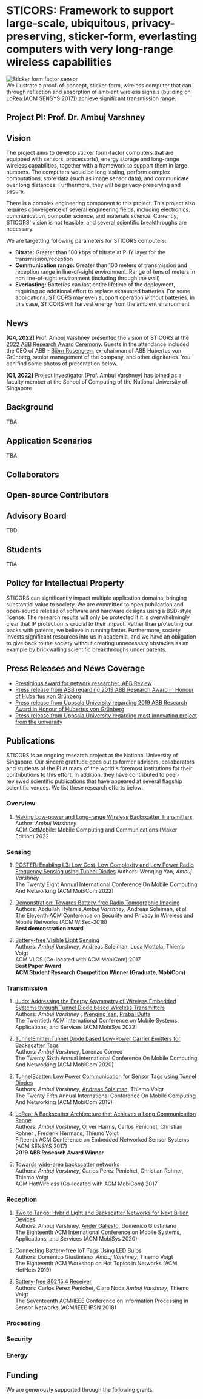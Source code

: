 # STICORS: Framework to support large-scale, ubiquitous, privacy-preserving, sticker-form, everlasting computers with very long-range wireless capabilities 
![Sticker form factor sensor](abbflexsensor.jpeg)  
We illustrate a proof-of-concept, sticker-form, wireless computer that can through reflection and absorption of ambient wireless signals (building on LoRea (ACM SENSYS 2017)) achieve significant transmission range.

## Project PI: Prof. Dr. Ambuj Varshney 

## Vision

The project aims to develop sticker form-factor computers that are equipped with sensors, processor(s), energy storage and long-range wireless capabilities, together with a framework to support them in large numbers. The computers would be long lasting, perform complex computations, store data (such as image sensor data), and communicate over long distances. Furthermore, they will be privacy-preserving and secure.  

There is a complex engineering component to this project. This project also requires convergence of several engineering fields, including electronics, communication, computer science, and materials science. Currently, STICORS' vision is not feasible, and several scientific breakthroughs are necessary.

We are targetting following parameters for STICORS computers:

* **Bitrate:** Greater than 100 kbps of bitrate at PHY layer for the transmission/reception  
* **Communication range:** Greater than 100 meters of transmission and reception range in line-of-sight environment. Range of tens of meters in non line-of-sight environment (including through the wall)  
* **Everlasting:** Batteries can last entire lifetime of the deployment, requiring no additional effort to replace exhausted batteries. For some applications, STICORS may even support operation without batteries. In this case, STICORS will harvest energy from the ambient environment  


## News

**[Q4, 2022]** Prof. Ambuj Varshney presented the vision of STICORS at the [2022 ABB Research Award Ceremony](https://new.abb.com/news/detail/95853/abb-announces-2022-awardee-for-abb-research-award-in-honor-of-hubertus-von-grunberg). Guests in the attendance included the CEO of ABB - [Björn Rosengren](https://global.abb/group/en/about/corporate-governance/executive-committee/bjorn-rosengren), ex-chairman of ABB Hubertus von Grünberg, senior management of the company, and other dignitaries. You can find some photos of presentation below.

**[Q1, 2022]** Project Investigator (Prof. Ambuj Varshney) has joined as a faculty member at the School of Computing of the National University of Singapore.  


## Background

TBA

## Application Scenarios

TBA

## Collaborators

## Open-source Contributors

## Advisory Board

TBD

## Students

TBA

## Policy for Intellectual Property

STICORS can significantly impact multiple application domains, bringing substantial value to society. We are committed to open publication and open-source release of software and hardware designs using a BSD-style license. The research results will only be protected if it is overwhelmingly clear that IP protection is crucial to their impact. Rather than protecting our backs with patents, we believe in running faster. Furthermore, society invests significant resources into us in academia, and we have an obligation to give back to the society without creating unnecessary obstacles as an example by brickwalling scientific breakthroughs under patents.

## Press Releases and News Coverage

* [Prestigious award for network researcher, ABB Review](https://new.abb.com/news/detail/62422/prestigious-award-for-network-researcher)
* [Press release from ABB regarding 2019 ABB Research Award in Honour of Hubertus von Grünberg](https://new.abb.com/news/detail/46277/abb-research-award-2019-goes-to-battery-free-sensor-project)
* [Press release from Uppsala University regarding 2019 ABB Research Award in Honour of Hubertus von Grünberg](https://www.uu.se/en/news/article/?id=13666&typ=artikel)
* [Press release from Uppsala University regarding most innovating project from the university](https://www.uuinnovation.uu.se/about/attractive-innovation-project-awards-2019/)

## Publications

STICORS is an ongoing research project at the National University of Singapore. Our sincere gratitude goes out to former advisors, collaborators and students of the PI at many of the world's foremost institutions for their contributions to this effort. In addition, they have contributed to peer-reviewed scientific publications that have appeared at several flagship scientific venues. We list these research efforts below:

### Overview

1. [Making Low-power and Long-range Wireless Backscatter Transmitters](https://dl.acm.org/doi/abs/10.1145/3551670.3551672)  
Author: *Ambuj Varshney*  
ACM GetMobile: Mobile Computing and Communications (Maker Edition) 2022  

### Sensing

1. [POSTER: Enabling L3: Low Cost, Low Complexity and Low Power Radio Frequency Sensing using Tunnel Diodes]()
Authors: Wenqing Yan,  *Ambuj Varshney*  
The Twenty Eight Annual International Conference On Mobile Computing And Networking (ACM MobiCom 2022)  

2. [Demonstration: Towards Battery-free Radio Tomographic Imaging](https://dl.acm.org/doi/10.1145/3212480.3226107)  
Authors: Abdullah Hylamia,*Ambuj Varshney*, Andreas Soleiman, et al.    
The Eleventh ACM Conference on Security and Privacy in Wireless and Mobile Networks (ACM WiSec-2018)  
**Best demonstration award**

3. [Battery-free Visible Light Sensing](https://dl.acm.org/doi/abs/10.1145/3129881.3129890)  
Authors: *Ambuj Varshney*, Andreas Soleiman, Luca Mottola, Thiemo Voigt  
ACM VLCS (Co-located with ACM MobiCom) 2017  
**Best Paper Award**  
**ACM Student Research Competition Winner (Graduate, MobiCom)**  

### Transmission

1. [Judo: Addressing the Energy Asymmetry of Wireless Embedded Systems through Tunnel Diode based Wireless Transmitters](https://dl.acm.org/doi/abs/10.1145/3498361.3538923)  
Authors: *Ambuj Varshney* , [Wenqing Yan](https://wenqingyan.github.io/), [Prabal Dutta](https://web.eecs.umich.edu/~prabal/)  
The Twentieth ACM International Conference on Mobile Systems, Applications, and Services (ACM MobiSys 2022)      

2. [TunnelEmitter:Tunnel Diode based Low-Power Carrier Emitters for Backscatter Tags](https://dl.acm.org/doi/10.1145/3372224.3419199)  
Authors: *Ambuj Varshney*, Lorenzo Corneo    
The Twenty Sixth Annual International Conference On Mobile Computing And Networking (ACM MobiCom 2020)  

3. [TunnelScatter: Low Power Communication for Sensor Tags using Tunnel Diodes](https://dl.acm.org/doi/10.1145/3300061.3345451)  
Authors: *Ambuj Varshney*, [Andreas Soleiman](http://ansol.se/academic), Thiemo Voigt  
The Twenty Fifth Annual International Conference On Mobile Computing And Networking (ACM MobiCom 2019)  

4. [LoRea: A Backscatter Architecture that Achieves a Long Communication Range](https://dl.acm.org/doi/10.1145/3131672.3131691)  
Authors: *Ambuj Varshney*, Oliver Harms, Carlos Penichet, Christian Rohner , Frederik Hermans, Thiemo Voigt  
Fifteenth ACM Conference on Embedded Networked Sensor Systems (ACM SENSYS 2017)  
**2019 ABB Research Award Winner**  

5. [Towards wide-area backscatter networks](https://dl.acm.org/doi/10.1145/3127882.3127888)  
Authors: *Ambuj Varshney*, Carlos Perez Penichet, Christian Rohner, Thiemo Voigt  
ACM HotWireless (Co-located with ACM MobiCom) 2017  

### Reception

1. [Two to Tango: Hybrid Light and Backscatter Networks for Next Billion Devices](https://dl.acm.org/doi/10.1145/3386901.3388918)   
Authors: Ambuj Varshney, [Ander Galiesto](https://andergalisteo.com/), Domenico Giustiniano    
The Eighteenth ACM International Conference on Mobile Systems, Applications, and Services (ACM MobiSys 2020) 

2. [Connecting Battery-free IoT Tags Using LED Bulbs](https://dl.acm.org/doi/10.1145/3286062.3286077)   
Authors: Domenico Giustiniano ,*Ambuj Varshney*, Thiemo Voigt    
The Eighteenth ACM Workshop on Hot Topics in Networks (ACM HotNets 2019)    

3. [Battery-free 802.15.4 Receiver](https://dl.acm.org/doi/10.1109/IPSN.2018.00045)    
Authors: Carlos Perez Penichet, Claro Noda,*Ambuj Varshney*, Thiemo Voigt  
The Seventeenth ACM/IEEE Conference on Information Processing in Sensor Networks.(ACM/IEEE IPSN 2018)    

### Processing 

### Security

### Energy 


## Funding

We are generously supported through the following grants:

